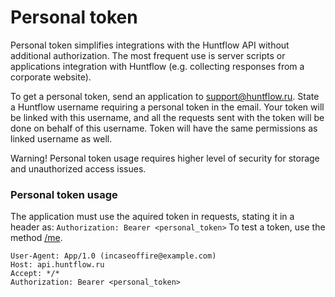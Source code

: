
# Personal token

Personal token simplifies integrations with the Huntflow API without additional authorization. The most frequent use is server scripts or applications integration with Huntflow (e.g. collecting responses from a corporate website).

To get a personal token, send an application to [support@huntflow.ru](mailto:support@huntflow.ru). State a Huntflow username requiring a personal token in the email. Your token will be linked with this username, and all the requests sent with the token  will be done on behalf of this username. Token will have the same permissions as linked username as well.

Warning! Personal token usage requires higher level of security for storage and unauthorized access issues.

### Personal token usage

The application must use the aquired token in requests, stating it in a header as: `Authorization: Bearer <personal_token>`
To test a token, use the method [/me](user.md#me).

```GET /me HTTP/1.1
User-Agent: App/1.0 (incaseoffire@example.com)
Host: api.huntflow.ru
Accept: */*
Authorization: Bearer <personal_token>
```
